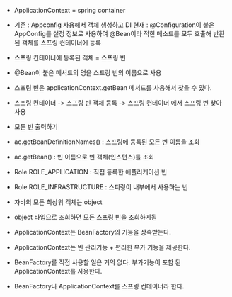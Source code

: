 - ApplicationContext = spring container
- 기존 : Appconfig 사용해서 객체 생성하고 DI
  현재 : @Configuration이 붙은 AppConfig를 설정 정보로 사용하여 @Bean이라 적힌 메소드를 모두 호출해 반환된 객체를 스프링 컨테이너에 등록
- 스프링 컨테이너에 등록된 객체 = 스프링 빈
- @Bean이 붙은 메서드의 명을 스프링 빈의 이름으로 사용
- 스프링 빈은 applicationContext.getBean 메서드를 사용해서 찾을 수 있다.
- 스프링 컨테이너 -> 스프링 빈 객체 등록 -> 스프링 컨테이너 에서 스프링 빈 찾아 사용

- 모든 빈 출력하기
- ac.getBeanDefinitionNames() : 스프링에 등록된 모든 빈 이름을 조회
- ac.getBean() : 빈 이름으로 빈 객체(인스턴스)를 조회
- Role ROLE_APPLICATION : 직접 등록한 애플리케이션 빈
- Role ROLE_INFRASTRUCTURE : 스피링이 내부에서 사용하는 빈


- 자바의 모든 최상위 객체는 object
- object 타입으로 조회하면 모든 스프링 빈을 조회하게됨


- ApplicationContext는 BeanFactory의 기능을 상속받는다.
- ApplicationContext는 빈 관리기능 + 편리한 부가 기능을 제공한다.
- BeanFactory를 직접 사용할 일은 거의 없다. 부가기능이 포함 된 ApplicationContext를 사용한다.
- BeanFactory나 ApplicationContext를 스프링 컨테이너라 한다.